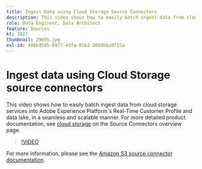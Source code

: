 ```yaml
---
title: Ingest Data using Cloud Storage Source Connectors
description: This video shows how to easily batch ingest data from cloud storage services into Adobe Experience Platform's Real-Time Customer Profile and data lake, in a seamless and scalable manner.
role: Data Engineer, Data Architect
feature: Sources
kt: 3827
thumbnail: 29695.jpg
exl-id: 406b4545-8977-43fa-85b2-2069bba9f15a
---
```

# Ingest data using Cloud Storage source connectors

This video shows how to easily batch ingest data from cloud storage services into Adobe Experience Platform's Real-Time Customer Profile and data lake, in a seamless and scalable manner. For more detailed product documentation, see [cloud storage](https://experienceleague.adobe.com/docs/experience-platform/sources/home.html?lang=en#cloud-storage) on the Source Connectors overview page.

>[!VIDEO](https://video.tv.adobe.com/v/29695?quality=12&learn=on)

For more information, please see the [Amazon S3 source connector documentation](https://experienceleague.adobe.com/docs/experience-platform/sources/ui-tutorials/create/cloud-storage/s3.html).
